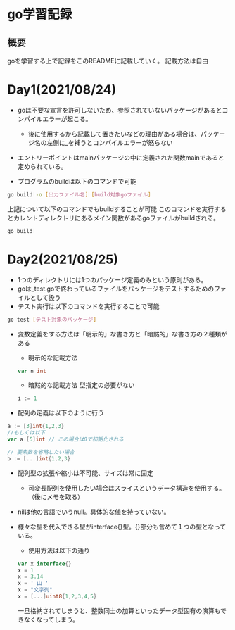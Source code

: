 # go学習記録

## 概要

goを学習する上で記録をこのREADMEに記載していく。
記載方法は自由

# Day1(2021/08/24)
* goは不要な宣言を許可しないため、参照されていないパッケージがあるとコンパイルエラーが起こる。
  * 後に使用するから記載して置きたいなどの理由がある場合は、パッケージ名の左側に_を補うとコンパイルエラーが怒らない

* エントリーポイントはmainパッケージの中に定義された関数mainであると定められている。
* プログラムのbuildは以下のコマンドで可能
```sh
go build -o [出力ファイル名] [build対象goファイル]
```

上記について以下のコマンドでもbuildすることが可能
このコマンドを実行するとカレントディレクトリにあるメイン関数があるgoファイルがbuildされる。

```sh
go build
```

# Day2(2021/08/25)
* 1つのディレクトリには1つのパッケージ定義のみという原則がある。
* goは_test.goで終わっているファイルをパッケージをテストするためのファイルとして扱う
* テスト実行は以下のコマンドを実行することで可能
```sh
go test [テスト対象のパッケージ]
```

* 変数定義をする方法は「明示的」な書き方と「暗黙的」な書き方の２種類がある
  * 明示的な記載方法
  ```go
  var n int
  ```

  * 暗黙的な記載方法
  型指定の必要がない
  ```go
  i := 1
  ```

* 配列の定義は以下のように行う
```go
a := [3]int{1,2,3}
//もしくは以下
var a [5]int // この場合は0で初期化される

// 要素数を省略したい場合
b := [...]int{1,2,3}
```

* 配列型の拡張や縮小は不可能、サイズは常に固定
  * 可変長配列を使用したい場合はスライスというデータ構造を使用する。（後にメモを取る）

* nilは他の言語でいうnull。具体的な値を持っていない。
* 様々な型を代入できる型がinterface{}型。{}部分も含めて１つの型となっている。
  * 使用方法は以下の通り
  ```go
  var x interface{}
  x = 1
  x = 3.14
  x = ' 山 '
  x = "文字列"
  x = [...]uint8{1,2,3,4,5}
  ```
  一旦格納されてしまうと、整数同士の加算といったデータ型固有の演算もできなくなってしまう。

  